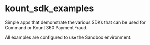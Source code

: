 # kount_sdk_examples
Simple apps that demonstrate the various SDKs that can be used for Command or Kount 360 Payment Fraud.

All examples are configured to use the Sandbox environment. 
